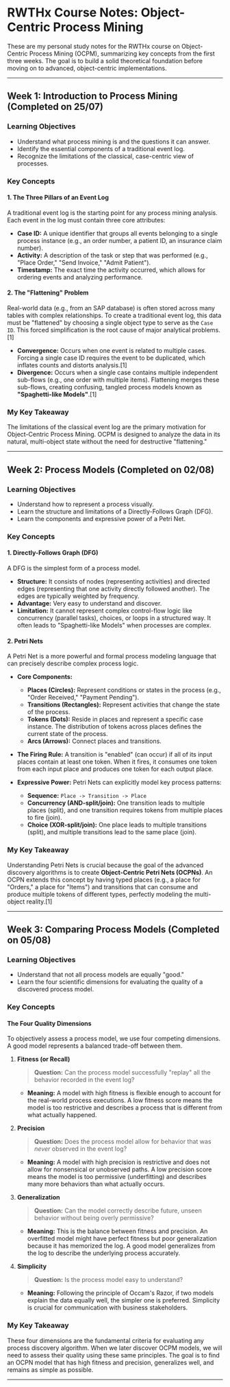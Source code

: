 # RWTHx Course Notes: Object-Centric Process Mining

These are my personal study notes for the RWTHx course on Object-Centric Process Mining (OCPM), summarizing key concepts from the first three weeks. The goal is to build a solid theoretical foundation before moving on to advanced, object-centric implementations.

---

## Week 1: Introduction to Process Mining (Completed on 25/07)

### Learning Objectives
- Understand what process mining is and the questions it can answer.
- Identify the essential components of a traditional event log.
- Recognize the limitations of the classical, case-centric view of processes.

### Key Concepts

#### 1. The Three Pillars of an Event Log
A traditional event log is the starting point for any process mining analysis. Each event in the log must contain three core attributes:
- **Case ID:** A unique identifier that groups all events belonging to a single process instance (e.g., an order number, a patient ID, an insurance claim number).
- **Activity:** A description of the task or step that was performed (e.g., "Place Order," "Send Invoice," "Admit Patient").
- **Timestamp:** The exact time the activity occurred, which allows for ordering events and analyzing performance.

#### 2. The "Flattening" Problem
Real-world data (e.g., from an SAP database) is often stored across many tables with complex relationships. To create a traditional event log, this data must be "flattened" by choosing a single object type to serve as the `Case ID`. This forced simplification is the root cause of major analytical problems.[1]

- **Convergence:** Occurs when one event is related to multiple cases. Forcing a single case ID requires the event to be duplicated, which inflates counts and distorts analysis.[1]
- **Divergence:** Occurs when a single case contains multiple independent sub-flows (e.g., one order with multiple items). Flattening merges these sub-flows, creating confusing, tangled process models known as **"Spaghetti-like Models"**.[1]

### My Key Takeaway
The limitations of the classical event log are the primary motivation for Object-Centric Process Mining. OCPM is designed to analyze the data in its natural, multi-object state without the need for destructive "flattening."

---

## Week 2: Process Models  (Completed on 02/08)

### Learning Objectives
- Understand how to represent a process visually.
- Learn the structure and limitations of a Directly-Follows Graph (DFG).
- Learn the components and expressive power of a Petri Net.

### Key Concepts

#### 1. Directly-Follows Graph (DFG)
A DFG is the simplest form of a process model.
- **Structure:** It consists of nodes (representing activities) and directed edges (representing that one activity directly followed another). The edges are typically weighted by frequency.
- **Advantage:** Very easy to understand and discover.
- **Limitation:** It cannot represent complex control-flow logic like concurrency (parallel tasks), choices, or loops in a structured way. It often leads to "Spaghetti-like Models" when processes are complex.

#### 2. Petri Nets
A Petri Net is a more powerful and formal process modeling language that can precisely describe complex process logic.
- **Core Components:**
    - **Places (Circles):** Represent conditions or states in the process (e.g., "Order Received," "Payment Pending").
    - **Transitions (Rectangles):** Represent activities that change the state of the process.
    - **Tokens (Dots):** Reside in places and represent a specific case instance. The distribution of tokens across places defines the current state of the process.
    - **Arcs (Arrows):** Connect places and transitions.
- **The Firing Rule:** A transition is "enabled" (can occur) if all of its input places contain at least one token. When it fires, it consumes one token from each input place and produces one token for each output place.

- **Expressive Power:** Petri Nets can explicitly model key process patterns:
    - **Sequence:** `Place -> Transition -> Place`
    - **Concurrency (AND-split/join):** One transition leads to multiple places (split), and one transition requires tokens from multiple places to fire (join).
    - **Choice (XOR-split/join):** One place leads to multiple transitions (split), and multiple transitions lead to the same place (join).

### My Key Takeaway
Understanding Petri Nets is crucial because the goal of the advanced discovery algorithms is to create **Object-Centric Petri Nets (OCPNs)**. An OCPN extends this concept by having typed places (e.g., a place for "Orders," a place for "Items") and transitions that can consume and produce multiple tokens of different types, perfectly modeling the multi-object reality.[1]

---

## Week 3: Comparing Process Models (Completed on 05/08)

### Learning Objectives
- Understand that not all process models are equally "good."
- Learn the four scientific dimensions for evaluating the quality of a discovered process model.

### Key Concepts

#### The Four Quality Dimensions
To objectively assess a process model, we use four competing dimensions. A good model represents a balanced trade-off between them.

1.  **Fitness (or Recall)**
    > **Question:** Can the process model successfully "replay" all the behavior recorded in the event log?
    - **Meaning:** A model with high fitness is flexible enough to account for the real-world process executions. A low fitness score means the model is too restrictive and describes a process that is different from what actually happened.

2.  **Precision**
    > **Question:** Does the process model allow for behavior that was *never* observed in the event log?
    - **Meaning:** A model with high precision is restrictive and does not allow for nonsensical or unobserved paths. A low precision score means the model is too permissive (underfitting) and describes many more behaviors than what actually occurs.

3.  **Generalization**
    > **Question:** Can the model correctly describe future, unseen behavior without being overly permissive?
    - **Meaning:** This is the balance between fitness and precision. An overfitted model might have perfect fitness but poor generalization because it has memorized the log. A good model generalizes from the log to describe the underlying process accurately.

4.  **Simplicity**
    > **Question:** Is the process model easy to understand?
    - **Meaning:** Following the principle of Occam's Razor, if two models explain the data equally well, the simpler one is preferred. Simplicity is crucial for communication with business stakeholders.

### My Key Takeaway
These four dimensions are the fundamental criteria for evaluating any process discovery algorithm. When we later discover OCPM models, we will need to assess their quality using these same principles. The goal is to find an OCPN model that has high fitness and precision, generalizes well, and remains as simple as possible.

---
